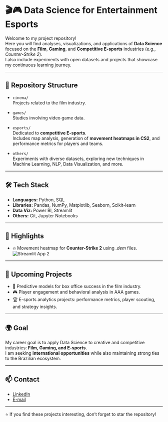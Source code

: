 # 🎬🎮 Data Science for Entertainment Esports

Welcome to my project repository!  
Here you will find analyses, visualizations, and applications of **Data Science** focused on the **Film**, **Gaming**, and **Competitive E-sports** industries (e.g., *Counter-Strike 2*).  
I also include experiments with open datasets and projects that showcase my continuous learning journey.

---

## 📂 Repository Structure

- `cinema/`  
  Projects related to the film industry.

- `games/`  
  Studies involving video game data.

- `esports/`  
  Dedicated to **competitive E-sports**.  
  Includes map analysis, generation of **movement heatmaps in CS2**, and performance metrics for players and teams.

- `others/`  
  Experiments with diverse datasets, exploring new techniques in Machine Learning, NLP, Data Visualization, and more.

---

## 🛠️ Tech Stack

- **Languages:** Python, SQL  
- **Libraries:** Pandas, NumPy, Matplotlib, Seaborn, Scikit-learn  
- **Data Viz:** Power BI, Streamlit  
- **Others:** Git, Jupyter Notebooks  

---

## 🚀 Highlights

- 🔥 Movement heatmap for **Counter-Strike 2** using *.dem* files.
![Streamlit App 2](https://github.com/matheusrm-git/Data-Science-for-Entertainment-Esports/blob/main/CS2-Demo-Analyzer/demo_analyzer/assets/demonstration_prints/streamlit_app_demo_2.png)

---

## 📅 Upcoming Projects

- 🎥 Predictive models for box office success in the film industry.  
- 🎮 Player engagement and behavioral analysis in AAA games.  
- 🏆 E-sports analytics projects: performance metrics, player scouting, and strategy insights.

---

## 🌍 Goal

My career goal is to apply Data Science to creative and competitive industries: **Film, Gaming, and E-sports**.  
I am seeking **international opportunities** while also maintaining strong ties to the Brazilian ecosystem.

---

## 📫 Contact

- [LinkedIn](https://www.linkedin.com/in/matheus-resende-miranda/)  
- [E-mail](matheusrm.ws@gmail.com)

---

⭐ If you find these projects interesting, don’t forget to star the repository!
